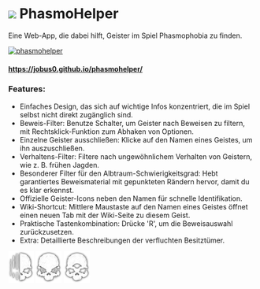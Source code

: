 # ![](src/favicon.ico) PhasmoHelper
Eine Web-App, die dabei hilft, Geister im Spiel Phasmophobia zu finden.

[<img alt="phasmohelper" height="260" src="https://github.com/user-attachments/assets/d3cb334b-a14b-403b-8c60-6fd6b27788b5"/>](https://jobus0.github.io/phasmohelper/)
#### https://jobus0.github.io/phasmohelper/

### Features:
- Einfaches Design, das sich auf wichtige Infos konzentriert, die im Spiel selbst nicht direkt zugänglich sind.
- Beweis-Filter: Benutze Schalter, um Geister nach Beweisen zu filtern, mit Rechtsklick-Funktion zum Abhaken von Optionen.
- Einzelne Geister ausschließen: Klicke auf den Namen eines Geistes, um ihn auszuschließen.
- Verhaltens-Filter: Filtere nach ungewöhnlichem Verhalten von Geistern, wie z. B. frühen Jagden.
- Besonderer Filter für den Albtraum-Schwierigkeitsgrad: Hebt garantiertes Beweismaterial mit gepunkteten Rändern hervor, damit du es klar erkennst.
- Offizielle Geister-Icons neben den Namen für schnelle Identifikation.
- Wiki-Shortcut: Mittlere Maustaste auf den Namen eines Geistes öffnet einen neuen Tab mit der Wiki-Seite zu diesem Geist.
- Praktische Tastenkombination: Drücke 'R', um die Beweisauswahl zurückzusetzen.
- Extra: Detaillierte Beschreibungen der verfluchten Besitztümer.

<img height="64" src="img/wraith.99c2f966.png"/> <img height="64" src="img/oni.6c995b44.png"/> <img height="64" src="img/deogen.e5422bae.png"/>
